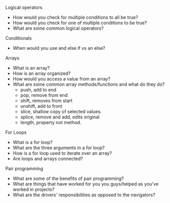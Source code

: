Logical operators

- How would you check for multiple conditions to all be true?
- How would you check for one of multiple conditions to be true?
- What are some common logical operators?

Conditionals

- When would you use and else if vs an else?

Arrays

- What is an array?
- How is an array organized?
- How would you access a value from an array?
- What are some common array methods/functions and what do they do?
  - push, add to end
  - pop, remove from end
  - shift, removes from start
  - unshift, add to front
  - slice, shallow copy of selected values.
  - splice, remove and add, edits original
  - length, property not method.

For Loops

- What is a for loop?
- What are the three arguments in a for loop?
- How is a for loop used to iterate over an array?
- Are loops and arrays connected?

Pair programming

- What are some of the benefits of pair programming?
- What are things that have worked for you you guys/helped as you've worked in projects?
- What are the drivers' responsibilities as opposed to the navigators?
